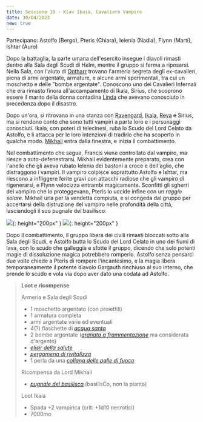 ```yaml
---
title: Sessione 10 - Klav Ikaia, Cavaliere Vampiro
date: 30/04/2023
new: true
---
```

Partecipano: Astolfo (Bergo), Pteris (Chiara), Ielenia (Nadia), Flynn (Marti), Ishtar (Auro)

Dopo la battaglia, la parte umana dell'esercito insegue i diavoli rimasti dentro alla Sala degli Scudi di Helm, mentre il gruppo si ferma a riposarsi. Nella Sala, con l'aiuto di [Ontharr](/star/npc/misc#ontharr-frume) trovano l'armeria segreta degli ex-cavalieri, piena di armi argentate, armature, e alcune armi sperimentali, tra cui un moschetto e delle "bombe argentate". Conoscono uno dei Cavalieri Infernali che era rimasto finora all'accampamento di Ikaia, Sirius, che scoprono essere il marito della donna contadina [Linda](/star/npc/misc#famiglia-di-verdebosco) che avevano conosciuto in precedenza dopo il disastro.

Dopo un'ora, si ritrovano in una stanza con [Ravengard](/star/npc/baldursgate#ulder-ravengard), [Ikaia](/star/npc/elturel#klav-ikaia), [Reya](/star/npc/elturel#reya-mantlemorn) e Sirius, ma si rendono conto che sono tutti vampiri a parte loro e i personaggi conosciuti. Ikaia, con poteri di telecinesi, ruba lo Scudo del Lord Celato da Astolfo, e li attacca per le loro intenzioni di tradirlo che ha scoperto in qualche modo. [Mikhail](/star/npc/elturel#lord-mikhail-manthar) entra dalla finestra, e inizia il combattimento.

Nel combattimento che segue, Francis viene controllato dal vampiro, ma riesce a auto-defenestrarsi. Mikhail evidentemente preparato, crea con l'anello che gli aveva rubato Ielenia dei bastoni a croce e dell'aglio, che distraggono i vampiri. Il vampiro colpisce soprattutto Astolfo e Ishtar, ma riescono a infliggere ferite gravi con attacchi radiose che gli vampiro di rigenerarsi, e Flynn velocizza entrambi magicamente. Sconfitti gli sgherri del vampiro che lo proteggevano, Pteris lo uccide infine con un *raggio solare*. Mikhail urla per la vendetta compiuta, e si congeda dal gruppo per accertarsi della distruzione del vampiro nelle profondità della città, lasciandogli il suo pugnale del basilisco.

![](https://5e.tools/img/items/BGDIA/Shield%20of%20the%20Hidden%20Lord.jpg){: height="200px" } ![](https://lh3.googleusercontent.com/SmAbh4TNRComY-SM3o4pulkYW7dFKZd8Nt9Z4AZ4C_k-8sNPC5QF-vT3gGZGFlxkKWxK-CfXH2_-raHvV_Pr3URQ_Jj4OqZj4piTYGg){: height="200px" }

Dopo il combattimento, il gruppo libera dei civili rimasti bloccati sotto alla Sala degli Scudi, e Astolfo butta lo Scudo del Lord Celato in uno dei fiumi di lava, con lo scudo che galleggia e sfotte il gruppo, dicendo che solo potenti magie di dissoluzione magica potrebbero romperlo. Astolfo senza pensarci due volte chiede a Pteris di rompere l'incantesimo, e la magia libera temporaneamente il potente diavolo Gargauth rinchiuso al suo interno, che prende lo scudo e vola via dopo aver dato una codata ad Astolfo.

> **Loot e ricompense**
> 
> Armeria e Sala degli Scudi
> - 1 moschetto argentato (con proiettili)
> - 1 armatura completa
> - armi argentate varie ed eventuali
> - 4(?) fiaschette di [*acqua santa*](https://roll20.net/compendium/dnd5e/Holy%20Water#content)
> - 2 bombe argentate ([*granata a frammentazione*](https://www.dndbeyond.com/equipment/grenade-fragmentation) ma considerata d'argento)
> - [*elisir della salute*](https://www.aidedd.org/dnd/om.php?vo=elixir-of-health)
> - [*pergamena di rivitalizza*](https://roll20.net/compendium/dnd5e/Revivify#content)
> - 1 perla da una [*collana delle palle di fuoco*](https://www.dndbeyond.com/magic-items/4683-necklace-of-fireballs)
>
> Ricompensa da Lord Mikhail
> - [*pugnale del basilisco*](https://old.reddit.com/r/TheGriffonsSaddlebag/comments/cee2pi/the_griffons_saddlebag_basilisk_dagger_weapon/) (basilisCo, non la pianta)
>
> Loot Ikaia
> - Spada +2 vampirica (crit: +1d10 necrotici)
> - 7000mo